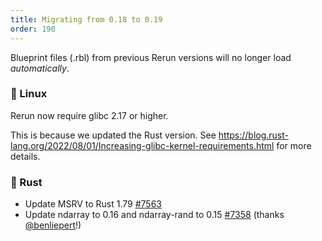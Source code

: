 ```yaml
---
title: Migrating from 0.18 to 0.19
order: 190
---
```


Blueprint files (.rbl) from previous Rerun versions will no longer load _automatically_.

### 🐧 Linux
Rerun now require glibc 2.17 or higher.

This is because we updated the Rust version. See <https://blog.rust-lang.org/2022/08/01/Increasing-glibc-kernel-requirements.html> for more details.

### 🦀 Rust
- Update MSRV to Rust 1.79 [#7563](https://github.com/rerun-io/rerun/pull/7563)
- Update ndarray to 0.16 and ndarray-rand to 0.15 [#7358](https://github.com/rerun-io/rerun/pull/7358) (thanks [@benliepert](https://github.com/benliepert)!)
